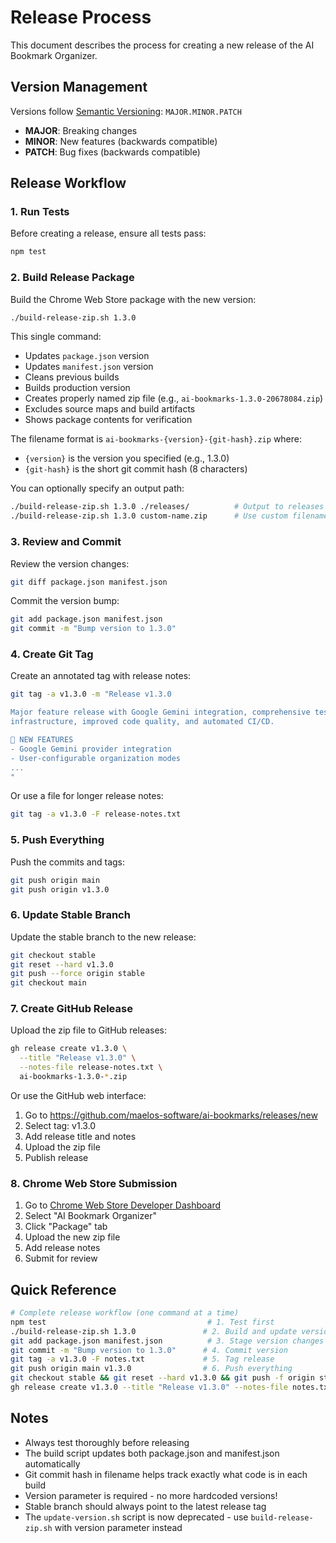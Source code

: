 # Release Process

This document describes the process for creating a new release of the AI Bookmark Organizer.

## Version Management

Versions follow [Semantic Versioning](https://semver.org/): `MAJOR.MINOR.PATCH`

- **MAJOR**: Breaking changes
- **MINOR**: New features (backwards compatible)
- **PATCH**: Bug fixes (backwards compatible)

## Release Workflow

### 1. Run Tests

Before creating a release, ensure all tests pass:
```bash
npm test
```

### 2. Build Release Package

Build the Chrome Web Store package with the new version:
```bash
./build-release-zip.sh 1.3.0
```

This single command:
- Updates `package.json` version
- Updates `manifest.json` version
- Cleans previous builds
- Builds production version
- Creates properly named zip file (e.g., `ai-bookmarks-1.3.0-20678084.zip`)
- Excludes source maps and build artifacts
- Shows package contents for verification

The filename format is `ai-bookmarks-{version}-{git-hash}.zip` where:
- `{version}` is the version you specified (e.g., 1.3.0)
- `{git-hash}` is the short git commit hash (8 characters)

You can optionally specify an output path:
```bash
./build-release-zip.sh 1.3.0 ./releases/          # Output to releases directory
./build-release-zip.sh 1.3.0 custom-name.zip      # Use custom filename
```

### 3. Review and Commit

Review the version changes:
```bash
git diff package.json manifest.json
```

Commit the version bump:
```bash
git add package.json manifest.json
git commit -m "Bump version to 1.3.0"
```

### 4. Create Git Tag

Create an annotated tag with release notes:
```bash
git tag -a v1.3.0 -m "Release v1.3.0

Major feature release with Google Gemini integration, comprehensive testing
infrastructure, improved code quality, and automated CI/CD.

🎉 NEW FEATURES
- Google Gemini provider integration
- User-configurable organization modes
...
"
```

Or use a file for longer release notes:
```bash
git tag -a v1.3.0 -F release-notes.txt
```

### 5. Push Everything

Push the commits and tags:
```bash
git push origin main
git push origin v1.3.0
```

### 6. Update Stable Branch

Update the stable branch to the new release:
```bash
git checkout stable
git reset --hard v1.3.0
git push --force origin stable
git checkout main
```

### 7. Create GitHub Release

Upload the zip file to GitHub releases:
```bash
gh release create v1.3.0 \
  --title "Release v1.3.0" \
  --notes-file release-notes.txt \
  ai-bookmarks-1.3.0-*.zip
```

Or use the GitHub web interface:
1. Go to https://github.com/maelos-software/ai-bookmarks/releases/new
2. Select tag: v1.3.0
3. Add release title and notes
4. Upload the zip file
5. Publish release

### 8. Chrome Web Store Submission

1. Go to [Chrome Web Store Developer Dashboard](https://chrome.google.com/webstore/devconsole)
2. Select "AI Bookmark Organizer"
3. Click "Package" tab
4. Upload the new zip file
5. Add release notes
6. Submit for review

## Quick Reference

```bash
# Complete release workflow (one command at a time)
npm test                                    # 1. Test first
./build-release-zip.sh 1.3.0               # 2. Build and update version
git add package.json manifest.json          # 3. Stage version changes
git commit -m "Bump version to 1.3.0"      # 4. Commit version
git tag -a v1.3.0 -F notes.txt             # 5. Tag release
git push origin main v1.3.0                # 6. Push everything
git checkout stable && git reset --hard v1.3.0 && git push -f origin stable  # 7. Update stable
gh release create v1.3.0 --title "Release v1.3.0" --notes-file notes.txt ai-bookmarks-1.3.0-*.zip  # 8. GitHub release
```

## Notes

- Always test thoroughly before releasing
- The build script updates both package.json and manifest.json automatically
- Git commit hash in filename helps track exactly what code is in each build
- Version parameter is required - no more hardcoded versions!
- Stable branch should always point to the latest release tag
- The `update-version.sh` script is now deprecated - use `build-release-zip.sh` with version parameter instead
